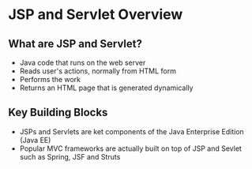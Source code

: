 # JSP and Servlet Overview





## What are JSP and Servlet?
- Java code that runs on the web server
- Reads user's actions, normally from HTML form
- Performs the work
- Returns an HTML page that is generated dynamically


## Key Building Blocks
- JSPs and Servlets are ket components of the Java Enterprise Edition (Java EE)
- Popular MVC frameworks are actually built on top of JSP and Sevlet such as Spring, JSF and Struts
